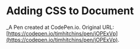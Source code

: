 # Adding CSS to Document
 _A Pen created at CodePen.io. Original URL: [https://codepen.io/timhitchins/pen/jOPExVp](https://codepen.io/timhitchins/pen/jOPExVp).

 